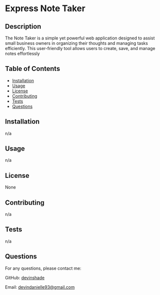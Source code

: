 # Express Note Taker
## Description

The Note Taker is a simple yet powerful web application designed to assist small business owners in organizing their thoughts and managing tasks efficiently. This user-friendly tool allows users to create, save, and manage notes effortlessly

## Table of Contents

- [Installation](#installation)
- [Usage](#usage)
- [License](#license)
- [Contributing](#contributing)
- [Tests](#tests)
- [Questions](#questions)

## Installation

n/a

## Usage

n/a

## License

None

## Contributing

n/a

## Tests

n/a

## Questions

For any questions, please contact me:

GitHub: [devinshade](https://github.com/devinshade)

Email: devindanielle93@gmail.com
